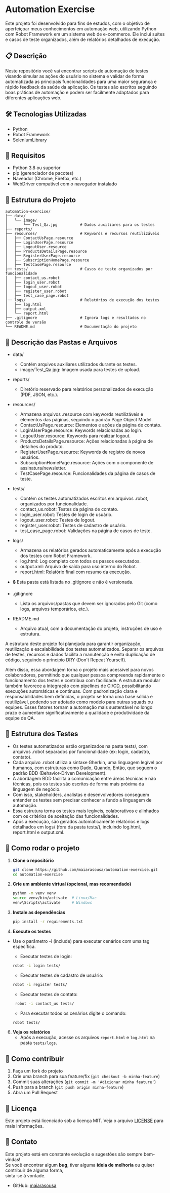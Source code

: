 # Automation Exercise

Este projeto foi desenvolvido para fins de estudos, com o objetivo de aperfeiçoar meus conhecimentos em automação web, utilizando Python com Robot Framework em um sistema web de e-commerce. Ele inclui suítes e casos de teste organizados, além de relatórios detalhados de execução.

## 📋 Descrição

Neste repositório você vai encontrar scripts de automação de testes visando simular as ações do usuário no sistema e validar de forma automatizada as principais funcionalidades para uma maior segurança e rápido feedback da saúde da aplicação. Os testes são escritos seguindo boas práticas de automação e podem ser facilmente adaptados para diferentes aplicações web.

## 🛠️ Tecnologias Utilizadas
- Python
- Robot Framework
- SeleniumLibrary

## 📌 Requisitos
- Python 3.8 ou superior
- pip (gerenciador de pacotes)
- Naveador (Chrome, Firefox, etc.)
- WebDriver compatível com o navegador instalado

## 📑 Estrutura do Projeto
```text
automation-exercise/
├── data/
│   └── image/
│       └── Test_Qa.jpg          # Dados auxiliares para os testes
├── reports/ 
├── resources/                   # Keywords e recursos reutilizáveis
│   ├── ContactUsPage.resource
│   ├── LoginUserPage.resource
│   ├── LogoutUser.resource
│   ├── ProductsDetailsPage.resource
│   ├── RegisterUserPage.resource
│   ├── SubscriptionHomePage.resource
│   ├── TestCasePage.resource
├── tests/                       # Casos de teste organizados por funcionalidade
│   ├── contact_us.robot
│   ├── login_user.robot
│   ├── logout_user.robot
│   ├── register_user.robot
│   ├── test_case_page.robot
│── logs/                        # Relatórios de execução dos testes
│   ├── log.html
│   ├── output.xml
│   └── report.html
├── .gitignore                   # Ignora logs e resultados no controle de versão
└── README.md                    # Documentação do projeto
```
## 📁 Descrição das Pastas e Arquivos
- data/
  - Contém arquivos auxiliares utilizados durante os testes.
  - image/Test_Qa.jpg: Imagem usada para testes de upload.
- reports/
   - Diretório reservado para relatórios personalizados de execução (PDF, JSON, etc.).
- resources/
   - Armazena arquivos .resource com keywords reutilizáveis e elementos das páginas, seguindo o padrão Page Object Model.
   - ContactUsPage.resource: Elementos e ações da página de contato.
   - LoginUserPage.resource: Keywords relacionadas ao login.
   - LogoutUser.resource: Keywords para realizar logout.
   - ProductsDetailsPage.resource: Ações relacionadas à página de detalhes do produto.
   - RegisterUserPage.resource: Keywords de registro de novos usuários.
   - SubscriptionHomePage.resource: Ações com o componente de assinatura/newsletter.
   - TestCasePage.resource: Funcionalidades da página de casos de teste.
- tests/
   - Contém os testes automatizados escritos em arquivos .robot, organizados por funcionalidade.
   - contact_us.robot: Testes da página de contato.
   - login_user.robot: Testes de login de usuário.
   - logout_user.robot: Testes de logout.
   - register_user.robot: Testes de cadastro de usuário.
   - test_case_page.robot: Validações na página de casos de teste.
- logs/
   - Armazena os relatórios gerados automaticamente após a execução dos testes com Robot Framework.
   - log.html: Log completo com todos os passos executados.
   - output.xml: Arquivo de saída para uso interno do Robot.
   - report.html: Relatório final com resumo da execução.

- 🔒 Esta pasta está listada no .gitignore e não é versionada.
- .gitignore
   - Lista os arquivos/pastas que devem ser ignorados pelo Git (como logs, arquivos temporários, etc.).

- README.md
   - Arquivo atual, com a documentação do projeto, instruções de uso e estrutura.
<p> A estrutura deste projeto foi planejada para garantir organização, reutilização e escalabilidade dos testes automatizados. Separar os arquivos de testes, recursos e dados facilita a manutenção e evita duplicação de código, seguindo o princípio DRY (Don't Repeat Yourself). 
   
   Além disso, essa abordagem torna o projeto mais acessível para novos colaboradores, permitindo que qualquer pessoa compreenda rapidamente o funcionamento dos testes e contribua com facilidade. A estrutura modular também favorece a integração com pipelines de CI/CD, possibilitando execuções automáticas e contínuas. Com padronização clara e responsabilidades bem definidas, o projeto se torna uma base sólida e reutilizável, podendo ser adotado como modelo para outras squads ou equipes. Esses fatores tornam a automação mais sustentável no longo prazo e aumentam significativamente a qualidade e produtividade da equipe de QA.</p>

## 🧪 Estrutura dos Testes

- Os testes automatizados estão organizados na pasta tests/, com arquivos .robot separados por funcionalidade (ex: login, cadastro, contato).
- Cada arquivo .robot utiliza a sintaxe Gherkin, uma linguagem legível por humanos, com estruturas como Dado, Quando, Então, que seguem o padrão BDD (Behavior-Driven Development).
- A abordagem BDD facilita a comunicação entre áreas técnicas e não técnicas, pois os testes são escritos de forma mais próxima da linguagem de negócio.
- Com isso, stakeholders, analistas e desenvolvedores conseguem entender os testes sem precisar conhecer a fundo a linguagem de automação.
- Essa estrutura torna os testes mais legíveis, colaborativos e alinhados com os critérios de aceitação das funcionalidades.
- Após a execução, são gerados automaticamente relatórios e logs detalhados em logs/ (fora da pasta tests/), incluindo log.html, report.html e output.xml.
  

## 🚀 Como rodar o projeto

1. **Clone o repositório**
   ```bash
   git clone https://github.com/maiarasousa/automation-exercise.git
   cd automation-exercise
   ```

2. **Crie um ambiente virtual (opcional, mas recomendado)**
   ```bash
   python -m venv venv
   source venv/bin/activate  # Linux/Mac
   venv\Scripts\activate     # Windows
   ```

3. **Instale as dependências**
   ```bash
   pip install -r requirements.txt
   ```

4. **Execute os testes**
- Use o parâmetro -i (include) para executar cenários com uma tag específica.
  
   - Executar testes de login:
   ```bash
   robot -i login tests/
   ```
  - Executar testes de cadastro de usuário:
   ```bash
   robot -i register tests/
   ```
  - Executar testes de contato:
  ```bash
   robot -i contact_us tests/
   ```
   - Para executar todos os cenários digite o comando:
   ```bash
   robot tests/
   ```

6. **Veja os relatórios**
   - Após a execução, acesse os arquivos `report.html` e `log.html` na pasta `tests/logs`.

## 🤝 Como contribuir

1. Faça um fork do projeto
2. Crie uma branch para sua feature/fix (`git checkout -b minha-feature`)
3. Commit suas alterações (`git commit -m 'Adicionar minha feature'`)
4. Push para a branch (`git push origin minha-feature`)
5. Abra um Pull Request

## 📝 Licença

Este projeto está licenciado sob a licença MIT. Veja o arquivo [LICENSE](LICENSE) para mais informações.

## 📧 Contato

Este projeto está em constante evolução e sugestões são sempre bem-vindas!  
Se você encontrar algum **bug**, tiver alguma **ideia de melhoria** ou quiser contribuir de alguma forma,  
sinta-se à vontade. 
- GitHub: [maiarasousa](https://github.com/maiarasousa)


